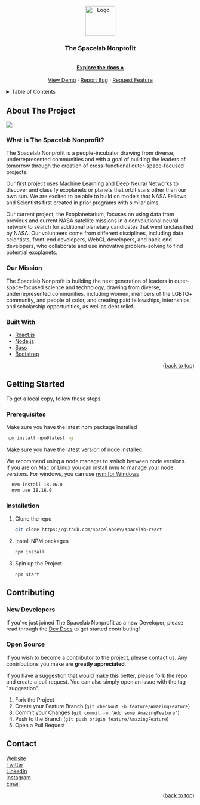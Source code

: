 <!-- PROJECT LOGO -->
<br />
<div align="center">
  <a href="https://github.com/spacelabdev/spacelab-react">
    <img src="public/SpaceLab-Icon.png" alt="Logo" width="80" height="80">
  </a>

<h3 align="center">The Spacelab Nonprofit</h3>

  <p align="center">
    <br />
    <a href="https://github.com/spacelabdev/spacelab-react/blob/main/README.md"><strong>Explore the docs »</strong></a>
    <br />
    <br />
    <a href="http://spacelab.space/">View Demo</a>
    ·
    <a href="https://github.com/spacelabdev/spacelab-react/issues">Report Bug</a>
    ·
    <a href="https://github.com/spacelabdev/spacelab-react/issues">Request Feature</a>
  </p>
</div>

<!-- TABLE OF CONTENTS -->
<details>
  <summary>Table of Contents</summary>
  <ol>
    <li>
      <a href="#about-the-project">About The Project</a>
      <ul>
        <li><a href="#built-with">Built With</a></li>
      </ul>
    </li>
    <li>
      <a href="#getting-started">Getting Started</a>
      <ul>
        <li><a href="#prerequisites">Prerequisites</a></li>
        <li><a href="#installation">Installation</a></li>
      </ul>
    </li>
        <li>
      <a href="#getting-started">Contributing</a>
      <ul>
        <li><a href="#new-developers">New Developers</a></li>
        <li><a href="#open-source">Open Source</a></li>
      </ul>
    </li>
    <li><a href="#contributing">Contributing</a></li>
    <li><a href="#license">License</a></li>
    <li><a href="#contact">Contact</a></li>
  </ol>
</details>

<!-- ABOUT THE PROJECT -->

## About The Project

<a href="https://github.com/spacelabdev/spacelab-react">
    <img src="src/assets/spacelab.svg">
  </a>

### What is The Spacelab Nonprofit? 

The Spacelab Nonprofit is a people-incubator drawing from diverse, underrepresented communities and with a goal of building the leaders of tomorrow through the creation of cross-functional outer-space-focused projects.

Our first project uses Machine Learning and Deep Neural Networks to discover and classify exoplanets or planets that orbit stars other than our own sun. We are excited to be able to build on models that NASA Fellows and Scientists first created in prior programs with similar aims.

Our current project, the Exoplanetarium, focuses on using data from previous and current NASA satellite missions in a convolutional neural network to search for additional planetary candidates that went unclassified by NASA. Our volunteers come from different disciplines, including data scientists, front-end developers, WebGL developers, and back-end developers, who collaborate and use innovative problem-solving to find potential exoplanets.

### Our Mission

The Spacelab Nonprofit is building the next generation of leaders in outer-space-focused science and technology, drawing from diverse, underrepresented communities, including women, members of the LGBTQ+ community, and people of color, and creating paid fellowships, internships, and scholarship opportunities, as well as debt relief.

<!-- [![Product Name Screen Shot][product-screenshot]](https://example.com) -->

<!-- Here's a blank template to get started: To avoid retyping too much info. Do a search and replace with your text editor for the following: `github_username`, `repo_name`, `twitter_handle`, `linkedin_username`, `email`, `email_client`, `project_title`, `project_description` -->

### Built With

-   [React.js](https://reactjs.org/)
-   [Node.js](https://nodejs.org/)
-   [Sass](https://sass-lang.com/)
-   [Bootstrap](https://getbootstrap.com)

<p align="right">(<a href="#top">back to top</a>)</p>

<!-- GETTING STARTED -->

## Getting Started

To get a local copy, follow these steps.

### Prerequisites

Make sure you have the latest npm package installed

```sh
npm install npm@latest -g

```

Make sure you have the latest version of node installed.

We recommend using a node manager to switch between node versions.  
If you are on Mac or Linux you can install [nvm](https://github.com/nvm-sh/nvm) to manage your node versions. For windows, you can use [nvm for Windows](https://github.com/coreybutler/nvm-windows)

```sh
  nvm install 18.16.0
  nvm use 18.16.0
```

### Installation

1. Clone the repo
    ```sh
    git clone https://github.com/spacelabdev/spacelab-react
    ```
2. Install NPM packages
    ```sh
    npm install
    ```
3. Spin up the Project
    ```
    npm start
    ```

<!-- CONTRIBUTING -->

## Contributing

### New Developers

If you've just joined The Spacelab Nonprofit as a new Developer, please read through the [Dev Docs](https://github.com/spacelabdev/spacelab-react/blob/main/DeveloperOnboarding.md) to get started contributing!

### Open Source

If you wish to become a contributor to the project, please [contact us](mailto:spacelabdev@gmail.com). Any contributions you make are **greatly appreciated**.

If you have a suggestion that would make this better, please fork the repo and create a pull request. You can also simply open an issue with the tag "suggestion".

1. Fork the Project
2. Create your Feature Branch (`git checkout -b feature/AmazingFeature`)
3. Commit your Changes (`git commit -m 'Add some AmazingFeature'`)
4. Push to the Branch (`git push origin feature/AmazingFeature`)
5. Open a Pull Request

 <!-- CONTACT -->

## Contact

[Website](https://github.com/spacelabdev/spacelab-react)<br />
[Twitter](https://twitter.com/SpaceLab)<br />
[LinkedIn](https://www.linkedin.com/company/spacelab-space/)<br />
[Instagram](https://www.instagram.com/spacelab_space)<br />
[Email](mailto:spacelabdev@gmail.com)

<p align="right">(<a href="#top">back to top</a>)</p>
